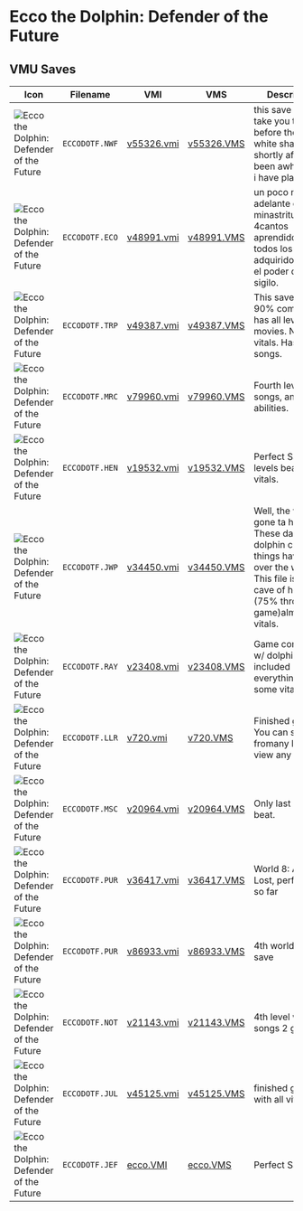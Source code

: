 # Ecco the Dolphin: Defender of the Future

## VMU Saves

| Icon | Filename | VMI | VMS | Description |
|------|----------|-----|-----|-------------|
| ![Ecco the Dolphin: Defender of the Future](../icons/ECCODOTF.NWF.GIF) | `ECCODOTF.NWF` | [v55326.vmi](v55326.vmi) | [v55326.VMS](v55326.VMS) | this save file will take you to right before the great white shark or shortly after, its been awhile since i have played it. 
| ![Ecco the Dolphin: Defender of the Future](../icons/ECCODOTF.ECO.GIF) | `ECCODOTF.ECO` | [v48991.vmi](v48991.vmi) | [v48991.VMS](v48991.VMS) | un poco mas adelante de las minastrituradoras, 4cantos aprendidos y todos los poderes adquiridos hasta el poder del sigilo. 
| ![Ecco the Dolphin: Defender of the Future](../icons/ECCODOTF.TRP.GIF) | `ECCODOTF.TRP` | [v49387.vmi](v49387.vmi) | [v49387.VMS](v49387.VMS) | This save is about 90% complete.  It has all levels and movies.  Not all vitals.  Has all songs. 
| ![Ecco the Dolphin: Defender of the Future](../icons/ECCODOTF.MRC.GIF) | `ECCODOTF.MRC` | [v79960.vmi](v79960.vmi) | [v79960.VMS](v79960.VMS) | Fourth level three songs, andtwo abilities. 
| ![Ecco the Dolphin: Defender of the Future](../icons/ECCODOTF.HEN.GIF) | `ECCODOTF.HEN` | [v19532.vmi](v19532.vmi) | [v19532.VMS](v19532.VMS) | Perfect Save! All levels beaten. All vitals. 
| ![Ecco the Dolphin: Defender of the Future](../icons/ECCODOTF.JWP.GIF) | `ECCODOTF.JWP` | [v34450.vmi](v34450.vmi) | [v34450.VMS](v34450.VMS) | Well, the worlds gone ta hell. These darn dolphin cult things have taken over the world. This file is in the cave of hope (75% through the game)almost all vitals. 
| ![Ecco the Dolphin: Defender of the Future](../icons/ECCODOTF.RAY.GIF) | `ECCODOTF.RAY` | [v23408.vmi](v23408.vmi) | [v23408.VMS](v23408.VMS) | Game complete w/ dolphin soccer included everything except some vitalites. 
| ![Ecco the Dolphin: Defender of the Future](../icons/ECCODOTF.LLR.GIF) | `ECCODOTF.LLR` | [v720.vmi](v720.vmi) | [v720.VMS](v720.VMS) | Finished game. You can start fromany level, or view any movie. 
| ![Ecco the Dolphin: Defender of the Future](../icons/ECCODOTF.MSC.GIF) | `ECCODOTF.MSC` | [v20964.vmi](v20964.vmi) | [v20964.VMS](v20964.VMS) | Only last boss to beat. 
| ![Ecco the Dolphin: Defender of the Future](../icons/ECCODOTF.PUR.GIF) | `ECCODOTF.PUR` | [v36417.vmi](v36417.vmi) | [v36417.VMS](v36417.VMS) | World 8: Atlantis Lost, perfect save so far 
| ![Ecco the Dolphin: Defender of the Future](../icons/ECCODOTF.PUR.GIF) | `ECCODOTF.PUR` | [v86933.vmi](v86933.vmi) | [v86933.VMS](v86933.VMS) | 4th world good save 
| ![Ecco the Dolphin: Defender of the Future](../icons/ECCODOTF.NOT.GIF) | `ECCODOTF.NOT` | [v21143.vmi](v21143.vmi) | [v21143.VMS](v21143.VMS) | 4th level with 5 songs 2 gifs 
| ![Ecco the Dolphin: Defender of the Future](../icons/ECCODOTF.JUL.GIF) | `ECCODOTF.JUL` | [v45125.vmi](v45125.vmi) | [v45125.VMS](v45125.VMS) | finished game with all vitalities 
| ![Ecco the Dolphin: Defender of the Future](../icons/ECCODOTF.JEF.GIF) | `ECCODOTF.JEF` | [ecco.VMI](ecco.VMI) | [ecco.VMS](ecco.VMS) | Perfect Save
